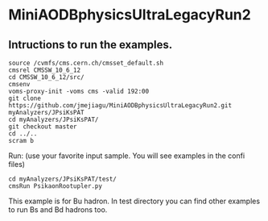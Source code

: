 # MiniAODBphysicsUltraLegacyRun2

## Intructions to run the examples.
```
source /cvmfs/cms.cern.ch/cmsset_default.sh
cmsrel CMSSW_10_6_12
cd CMSSW_10_6_12/src/
cmsenv
voms-proxy-init -voms cms -valid 192:00
git clone https://github.com/jmejiagu/MiniAODBphysicsUltraLegacyRun2.git myAnalyzers/JPsiKsPAT
cd myAnalyzers/JPsiKsPAT/
git checkout master
cd ../..
scram b

```

Run: (use your favorite input sample. You will see examples in the confi files)


```
cd myAnalyzers/JPsiKsPAT/test/
cmsRun PsikaonRootupler.py
```

This example is for Bu hadron. In test directory you can find other examples to run Bs and Bd hadrons too.